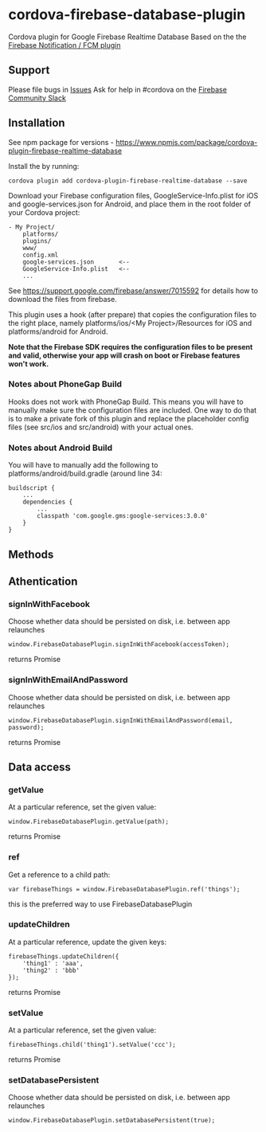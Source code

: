 # cordova-firebase-database-plugin
Cordova plugin for Google Firebase Realtime Database
Based on the the [Firebase Notification / FCM plugin](https://github.com/arnesson/cordova-plugin-firebase)


## Support
Please file bugs in [Issues](https://github.com/hbmartin/cordova-plugin-firebase-realtime-database/issues)
Ask for help in #cordova on the [Firebase Community Slack](https://firebase-community.appspot.com)

## Installation
See npm package for versions - https://www.npmjs.com/package/cordova-plugin-firebase-realtime-database

Install the by running:
```
cordova plugin add cordova-plugin-firebase-realtime-database --save
```
Download your Firebase configuration files, GoogleService-Info.plist for iOS and google-services.json for Android, and place them in the root folder of your Cordova project:

```
- My Project/
    platforms/
    plugins/
    www/
    config.xml
    google-services.json       <--
    GoogleService-Info.plist   <--
    ...
```

See https://support.google.com/firebase/answer/7015592 for details how to download the files from firebase.

This plugin uses a hook (after prepare) that copies the configuration files to the right place, namely platforms/ios/\<My Project\>/Resources for iOS and platforms/android for Android.

**Note that the Firebase SDK requires the configuration files to be present and valid, otherwise your app will crash on boot or Firebase features won't work.**

### Notes about PhoneGap Build

Hooks does not work with PhoneGap Build. This means you will have to manually make sure the configuration files are included. One way to do that is to make a private fork of this plugin and replace the placeholder config files (see src/ios and src/android) with your actual ones.

### Notes about Android Build

You will have to manually add the following to platforms/android/build.gradle (around line 34:
```
buildscript {
	...
	dependencies { 
		...
		classpath 'com.google.gms:google-services:3.0.0'
	}
}
````

## Methods
## Athentication
### signInWithFacebook

Choose whether data should be persisted on disk, i.e. between app relaunches
```
window.FirebaseDatabasePlugin.signInWithFacebook(accessToken);
```
returns Promise

### signInWithEmailAndPassword

Choose whether data should be persisted on disk, i.e. between app relaunches
```
window.FirebaseDatabasePlugin.signInWithEmailAndPassword(email, password);
```
returns Promise


## Data access

### getValue

At a particular reference, set the given value:
```
window.FirebaseDatabasePlugin.getValue(path);
```
returns Promise

### ref

Get a reference to a child path:
```
var firebaseThings = window.FirebaseDatabasePlugin.ref('things');
```
this is the preferred way to use FirebaseDatabasePlugin

### updateChildren

At a particular reference, update the given keys:
```
firebaseThings.updateChildren({
    'thing1' : 'aaa',
    'thing2' : 'bbb'
});
```
returns Promise

### setValue

At a particular reference, set the given value:
```
firebaseThings.child('thing1').setValue('ccc');
```
returns Promise

### setDatabasePersistent

Choose whether data should be persisted on disk, i.e. between app relaunches
```
window.FirebaseDatabasePlugin.setDatabasePersistent(true);
```


